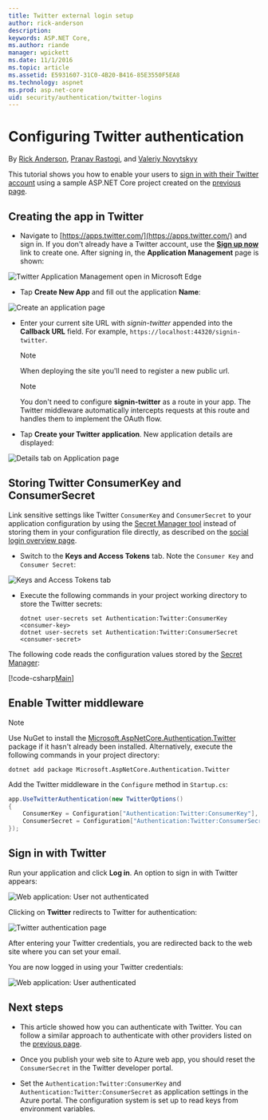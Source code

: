 ```yaml
---
title: Twitter external login setup
author: rick-anderson
description: 
keywords: ASP.NET Core,
ms.author: riande
manager: wpickett
ms.date: 11/1/2016
ms.topic: article
ms.assetid: E5931607-31C0-4B20-B416-85E3550F5EA8
ms.technology: aspnet
ms.prod: asp.net-core
uid: security/authentication/twitter-logins
---
```

# Configuring Twitter authentication

<a name=security-authentication-twitter-logins></a>

By [Rick Anderson](https://twitter.com/RickAndMSFT), [Pranav Rastogi](https://github.com/rustd), and [Valeriy Novytskyy](https://github.com/01binary)

This tutorial shows you how to enable your users to [sign in with their Twitter account](https://dev.twitter.com/web/sign-in/desktop-browser) using a sample ASP.NET Core project created on the [previous page](index.md).

## Creating the app in Twitter

* Navigate to [https://apps.twitter.com/](https://apps.twitter.com/) and sign in. If you don't already have a Twitter account, use the **[Sign up now](https://twitter.com/signup)** link to create one. After signing in, the **Application Management** page is shown:

![Twitter Application Management open in Microsoft Edge](index/_static/TwitterAppManage.png)

* Tap **Create New App** and fill out the application **Name**:

![Create an application page](index/_static/TwitterCreate.png)

* Enter your current site URL with *signin-twitter* appended into the **Callback URL** field. For example, `https://localhost:44320/signin-twitter`.
  
  > [!NOTE]
  > When deploying the site you'll need to register a new public url.

  > [!NOTE]
  > You don't need to configure **signin-twitter** as a route in your app. The Twitter middleware automatically intercepts requests at this route and handles them to implement the OAuth flow.

* Tap **Create your Twitter application**. New application details are displayed:

![Details tab on Application page](index/_static/TwitterAppDetails.png)

## Storing Twitter ConsumerKey and ConsumerSecret

Link sensitive settings like Twitter `ConsumerKey` and `ConsumerSecret` to your application configuration by using the [Secret Manager tool](../../app-secrets.md) instead of storing them in your configuration file directly, as described on the [social login overview page](index.md).

* Switch to the **Keys and Access Tokens** tab. Note the `Consumer Key` and `Consumer Secret`:

![Keys and Access Tokens tab](index/_static/TwitterKeys.png)

* Execute the following commands in your project working directory to store the Twitter secrets:

  <!-- literal_block {"ids": [], "xml:space": "preserve"} -->

  ```
  dotnet user-secrets set Authentication:Twitter:ConsumerKey <consumer-key>
  dotnet user-secrets set Authentication:Twitter:ConsumerSecret <consumer-secret>
     ```

The following code reads the configuration values stored by the [Secret Manager](../../app-secrets.md#security-app-secrets):

[!code-csharp[Main](../../../common/samples/WebApplication1/Startup.cs?highlight=11&range=20-36)]

## Enable Twitter middleware

> [!NOTE]
> Use NuGet to install the [Microsoft.AspNetCore.Authentication.Twitter](https://www.nuget.org/packages/Microsoft.AspNetCore.Authentication.Twitter) package if it hasn't already been installed. Alternatively, execute the following commands in your project directory:
>
> `dotnet add package Microsoft.AspNetCore.Authentication.Twitter`

Add the Twitter middleware in the `Configure` method in `Startup.cs`:

```csharp
app.UseTwitterAuthentication(new TwitterOptions()
{
    ConsumerKey = Configuration["Authentication:Twitter:ConsumerKey"],
    ConsumerSecret = Configuration["Authentication:Twitter:ConsumerSecret"]
});
```

## Sign in with Twitter

Run your application and click **Log in**. An option to sign in with Twitter appears:

![Web application: User not authenticated](index/_static/DoneTwitter.png)

Clicking on **Twitter** redirects to Twitter for authentication:

![Twitter authentication page](index/_static/TwitterLogin.png)

After entering your Twitter credentials, you are redirected back to the web site where you can set your email.

You are now logged in using your Twitter credentials:

![Web application: User authenticated](index/_static/Done.png)

## Next steps

* This article showed how you can authenticate with Twitter. You can follow a similar approach to authenticate with other providers listed on the [previous page](index.md).

* Once you publish your web site to Azure web app, you should reset the `ConsumerSecret` in the Twitter developer portal.

* Set the `Authentication:Twitter:ConsumerKey` and `Authentication:Twitter:ConsumerSecret` as application settings in the Azure portal. The configuration system is set up to read keys from environment variables.
